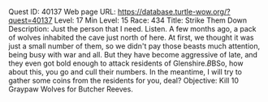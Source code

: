 Quest ID: 40137
Web page URL: https://database.turtle-wow.org/?quest=40137
Level: 17
Min Level: 15
Race: 434
Title: Strike Them Down
Description: Just the person that I need. Listen. A few months ago, a pack of wolves inhabited the cave just north of here. At first, we thought it was just a small number of them, so we didn't pay those beasts much attention, being busy with war and all. But they have become aggressive of late, and they even got bold enough to attack residents of Glenshire.$B$BSo, how about this, you go and cull their numbers. In the meantime, I will try to gather some coins from the residents for you, deal?
Objective: Kill 10 Graypaw Wolves for Butcher Reeves.
